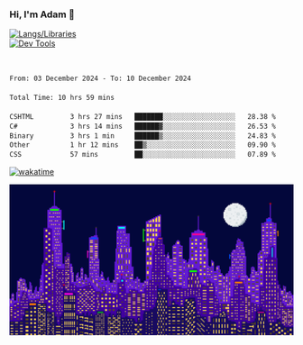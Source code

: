 ### Hi, I'm Adam 👋

[![Langs/Libraries](https://skillicons.dev/icons?i=cs,dotnet,js,css,html,sass,ts,jquery,bootstrap)](https://skillicons.dev)
<br/>
[![Dev Tools](https://skillicons.dev/icons?i=git,github,githubactions,visualstudio)](https://skillicons.dev)

<br/>

<!--START_SECTION:waka-->

```txt
From: 03 December 2024 - To: 10 December 2024

Total Time: 10 hrs 59 mins

CSHTML         3 hrs 27 mins   ███████░░░░░░░░░░░░░░░░░░   28.38 %
C#             3 hrs 14 mins   ██████▓░░░░░░░░░░░░░░░░░░   26.53 %
Binary         3 hrs 1 min     ██████▒░░░░░░░░░░░░░░░░░░   24.83 %
Other          1 hr 12 mins    ██▒░░░░░░░░░░░░░░░░░░░░░░   09.90 %
CSS            57 mins         ██░░░░░░░░░░░░░░░░░░░░░░░   07.89 %
```

<!--END_SECTION:waka-->

[![wakatime](https://wakatime.com/badge/user/2234bda2-efd3-47c5-8724-79108edfe9aa.svg)](https://wakatime.com/@2234bda2-efd3-47c5-8724-79108edfe9aa)

![Pixelated city at night](./media/city.gif)
